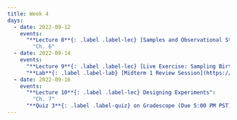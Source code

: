 ```yaml
---
title: Week 4
days:
  - date: 2022-09-12
    events:
      "**Lecture 8**{: .label .label-lec} [Samples and Observational Studies](https://ph142-ucb.github.io/fa22/src/lec/008-ObservationalStudies.pdf)":
        "Ch. 6"
  - date: 2022-09-14
    events:
      "**Lecture 9**{: .label .label-lec} [Live Exercise: Sampling Births from US Territories](https://ph142-ucb.github.io/fa22/src/lec/009_Sampling-exercise.pdf)": 
      "**Lab**{: .label .label-lab} [Midterm 1 Review Session](https://docs.google.com/presentation/d/18gfkPx1OmM-i9JM3Il0n2rd6efNcEzYF4qcatCebvLw/edit?usp=sharing)":
  - date: 2022-09-16
    events:
      "**Lecture 10**{: .label .label-lec} Designing Experiments":
        "Ch. 7"
      "**Quiz 3**{: .label .label-quiz} on Gradescope (Due 5:00 PM PST)":
---
```

